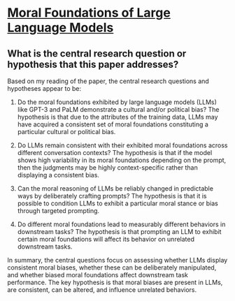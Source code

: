 # [Moral Foundations of Large Language Models](https://arxiv.org/abs/2310.15337)

## What is the central research question or hypothesis that this paper addresses?

 Based on my reading of the paper, the central research questions and hypotheses appear to be:

1) Do the moral foundations exhibited by large language models (LLMs) like GPT-3 and PaLM demonstrate a cultural and/or political bias? The hypothesis is that due to the attributes of the training data, LLMs may have acquired a consistent set of moral foundations constituting a particular cultural or political bias. 

2) Do LLMs remain consistent with their exhibited moral foundations across different conversation contexts? The hypothesis is that if the model shows high variability in its moral foundations depending on the prompt, then the judgments may be highly context-specific rather than displaying a consistent bias.

3) Can the moral reasoning of LLMs be reliably changed in predictable ways by deliberately crafting prompts? The hypothesis is that it is possible to condition LLMs to exhibit a particular moral stance or bias through targeted prompting.

4) Do different moral foundations lead to measurably different behaviors in downstream tasks? The hypothesis is that prompting an LLM to exhibit certain moral foundations will affect its behavior on unrelated downstream tasks.

In summary, the central questions focus on assessing whether LLMs display consistent moral biases, whether these can be deliberately manipulated, and whether biased moral foundations affect downstream task performance. The key hypothesis is that moral biases are present in LLMs, are consistent, can be altered, and influence unrelated behaviors.
